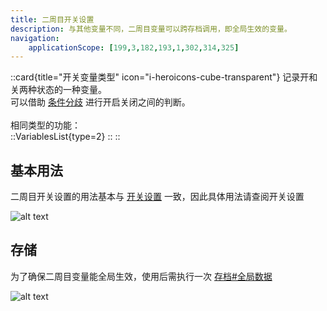 ```yaml
---
title: 二周目开关设置
description: 与其他变量不同，二周目变量可以跨存档调用，即全局生效的变量。
navigation:
    applicationScope: [199,3,182,193,1,302,314,325]
---
```


::card{title="开关变量类型" icon="i-heroicons-cube-transparent"}
记录开和关两种状态的一种变量。<br>
可以借助 [条件分歧](../logic/conditionalbranch) 进行开启关闭之间的判断。<br><br>
相同类型的功能：<br>
  ::VariablesList{type=2}
  ::
::

## 基本用法

二周目开关设置的用法基本与 [开关设置](/zh_hans/commands/gameprogress/switchs) 一致，因此具体用法请查阅开关设置

![alt text](https://cdn.gcw.wiki.wiki/gcw/image/zh_hans/commands/gameprogress/ngswitchs/image.png)

## 存储

为了确保二周目变量能全局生效，使用后需执行一次 [存档#全局数据](../system/save#全局数据)

![alt text](https://cdn.gcw.wiki.wiki/gcw/image/zh_hans/commands/gameprogress/ngnumbervariables/image-1.png)
